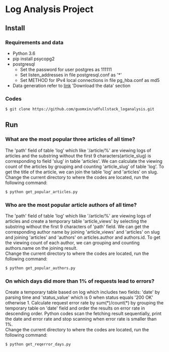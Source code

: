 # Log Analysis Project

## Install
### Requirements and data
- Python 3.6
- pip install psycopg2
- postgresql
  - Set the password for user postgres as 111111
  - Set listen_addresses in file postgresql.conf as '\*'
  - Set METHOD for IPv4 local connections in file pg_hba.conf as md5
- Data generation refer to [link](https://classroom.udacity.com/nanodegrees/nd004-cn/parts/d3335c49-3556-488a-9f63-c0d28b16ff12/modules/bc51d967-cb21-46f4-90ea-caf73439dc59/lessons/262a84d7-86dc-487d-98f9-648aa7ca5a0f/concepts/a9cf98c8-0325-4c68-b972-58d5957f1a91) 'Download the data' section
### Codes
```bash
$ git clone https://github.com/guomxin/udfullstack_loganalysis.git
```

## Run
### What are the most popular three articles of all time?
The 'path' field of table 'log' which like '/article/%' are viewing logs of articles and the substring without the
first 9 characters(article_slug) is corresponding to field 'slug' in table 'articles'. We can calculate the viewing count
of the articles by grouping and counting 'article_slug' of table 'log'. To get the title of the article, we can join 
the table 'log' and 'articles' on slug.<br>
Change the current directory to where the codes are located, run the following command:
```bash
$ python get_popular_articles.py
```
###  Who are the most popular article authors of all time? 
The 'path' field of table 'log' which like '/article/%' are viewing logs of articles and create a temporary table 'article_views'
by selecting the substring without the first 9 characters of 'path' field. We can get the corresponding author name by joining 'article_views' and 'articles' on slug and joining 'articles' and 'authors' on articles.author and authors.id. To get the viewing count of each author, we can grouping and counting authors.name on the joining result.<br>
Change the current directory to where the codes are located, run the following command:
```bash
$ python get_popular_authors.py
```
###  On which days did more than 1% of requests lead to errors? 
Create a temporary table based on log which includes two fields: 'date' by parsing time and 'status_value' which is 0 when
status equals '200 OK' otherwise 1. Calculate request error rate by sum(\*)/count(\*) by grouping the temporary table on 'date'
field and order the results on error rate in descending order. Python codes scan the fetching result sequentially, print the date and error rate and stop scanning when error rate is smaller than 1%.<br>
Change the current directory to where the codes are located, run the following command:
```bash
$ python get_reqerror_days.py
```
